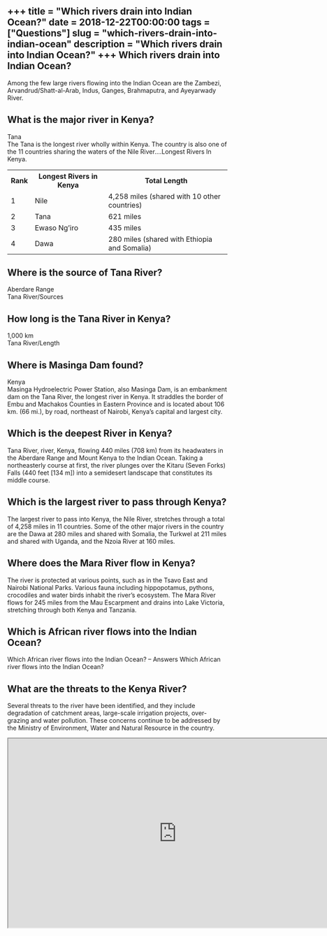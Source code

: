 +++
title = "Which rivers drain into Indian Ocean?"
date = 2018-12-22T00:00:00
tags = ["Questions"]
slug = "which-rivers-drain-into-indian-ocean"
description = "Which rivers drain into Indian Ocean?"
+++
Which rivers drain into Indian Ocean?
-------------------------------------

Among the few large rivers flowing into the Indian Ocean are the Zambezi, Arvandrud/Shatt-al-Arab, Indus, Ganges, Brahmaputra, and Ayeyarwady River.

What is the major river in Kenya?
---------------------------------

Tana  
The Tana is the longest river wholly within Kenya. The country is also one of the 11 countries sharing the waters of the Nile River….Longest Rivers In Kenya.

<table><tr><th>Rank</th><th>Longest Rivers in Kenya</th><th>Total Length</th></tr><tr><td>1</td><td>Nile</td><td>4,258 miles (shared with 10 other countries)</td></tr><tr><td>2</td><td>Tana</td><td>621 miles</td></tr><tr><td>3</td><td>Ewaso Ng’iro</td><td>435 miles</td></tr><tr><td>4</td><td>Dawa</td><td>280 miles (shared with Ethiopia and Somalia)</td></tr></table>

Where is the source of Tana River?
----------------------------------

Aberdare Range  
Tana River/Sources

How long is the Tana River in Kenya?
------------------------------------

1,000 km  
Tana River/Length

Where is Masinga Dam found?
---------------------------

Kenya  
Masinga Hydroelectric Power Station, also Masinga Dam, is an embankment dam on the Tana River, the longest river in Kenya. It straddles the border of Embu and Machakos Counties in Eastern Province and is located about 106 km. (66 mi.), by road, northeast of Nairobi, Kenya’s capital and largest city.

Which is the deepest River in Kenya?
------------------------------------

Tana River, river, Kenya, flowing 440 miles (708 km) from its headwaters in the Aberdare Range and Mount Kenya to the Indian Ocean. Taking a northeasterly course at first, the river plunges over the Kitaru (Seven Forks) Falls (440 feet \[134 m\]) into a semidesert landscape that constitutes its middle course.

Which is the largest river to pass through Kenya?
-------------------------------------------------

The largest river to pass into Kenya, the Nile River, stretches through a total of 4,258 miles in 11 countries. Some of the other major rivers in the country are the Dawa at 280 miles and shared with Somalia, the Turkwel at 211 miles and shared with Uganda, and the Nzoia River at 160 miles.

Where does the Mara River flow in Kenya?
----------------------------------------

The river is protected at various points, such as in the Tsavo East and Nairobi National Parks. Various fauna including hippopotamus, pythons, crocodiles and water birds inhabit the river’s ecosystem. The Mara River flows for 245 miles from the Mau Escarpment and drains into Lake Victoria, stretching through both Kenya and Tanzania.

Which is African river flows into the Indian Ocean?
---------------------------------------------------

Which African river flows into the Indian Ocean? – Answers Which African river flows into the Indian Ocean?

What are the threats to the Kenya River?
----------------------------------------

Several threats to the river have been identified, and they include degradation of catchment areas, large-scale irrigation projects, over-grazing and water pollution. These concerns continue to be addressed by the Ministry of Environment, Water and Natural Resource in the country.

<iframe allow="accelerometer; autoplay; clipboard-write; encrypted-media; gyroscope; picture-in-picture" allowfullscreen="" class="__youtube_prefs__  epyt-is-override  no-lazyload" data-no-lazy="1" data-origheight="433" data-origwidth="770" data-skipgform_ajax_framebjll="" height="433" id="_ytid_68493" loading="lazy" src="https://www.youtube.com/embed/aqs5T0sYu4E?enablejsapi=1&autoplay=0&cc_load_policy=0&cc_lang_pref=&iv_load_policy=1&loop=0&modestbranding=0&rel=1&fs=1&playsinline=0&autohide=2&theme=dark&color=red&controls=1&" title="YouTube player" width="770"></iframe>